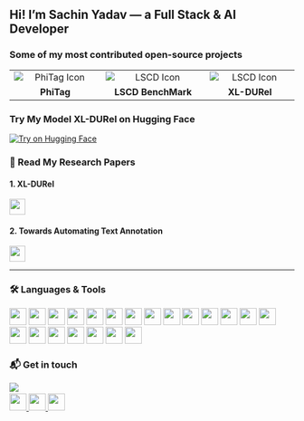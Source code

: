 <h2 align="left">Hi! I’m Sachin Yadav — a Full Stack & AI Developer</h2>

### Some of my most contributed open-source projects

<table>
  <tr>
    <td align="center" valign="top" width="300">
      <a href="https://github.com/Garrafao/phitag" target="_blank" style="text-decoration: none; color: inherit;">
        <img src="https://img.icons8.com/fluency/48/folder-invoices.png" alt="PhiTag Icon" style="display: block; margin: 0 auto;" />
        <div style="margin-top: 6px; font-weight: bold;">PhiTag</div>
      </a>
    </td>
    <td align="center" valign="top" width="300">
      <a href="https://github.com/Garrafao/LSCDBenchmark" target="_blank" style="text-decoration: none; color: inherit;">
        <img src="https://img.icons8.com/fluency/48/folder-invoices.png" alt="LSCD Icon" style="display: block; margin: 0 auto;" />
        <div style="margin-top: 6px; font-weight: bold;">LSCD BenchMark</div>
      </a>
    </td>
     <td align="center" valign="top" width="300">
      <a href="https://github.com/sachinn12/XL-DURel" target="_blank" style="text-decoration: none; color: inherit;">
        <img src="https://img.icons8.com/fluency/48/folder-invoices.png" alt="LSCD Icon" style="display: block; margin: 0 auto;" />
        <div style="margin-top: 6px; font-weight: bold;">XL-DURel</div>
      </a>
    </td>
  </tr>
</table>

### Try My Model **XL-DURel** on Hugging Face

<a href="https://huggingface.co/sachinn1/xl-durel" target="_blank">
  <img src="https://img.shields.io/badge/Try%20on-HuggingFace-yellow?logo=huggingface&style=for-the-badge" alt="Try on Hugging Face" />
</a>



### 📝 Read My Research Papers

#### 1. **XL-DURel**   

<a href="https://arxiv.org/pdf/2507.14578" target="_blank" >
  <img src="https://img.shields.io/badge/View%20Paper-arXiv-B31B1B?style=for-the-badge&logo=arxiv&logoColor=white" height="28" />
</a>

#### 2. **Towards Automating Text Annotation**  

<a href="https://arxiv.org/pdf/2407.04130v1" target="_blank">
  <img src="https://img.shields.io/badge/View%20Paper-arXiv-B31B1B?style=for-the-badge&logo=arxiv&logoColor=white" height="28" />
</a>


---
### 🛠 Languages & Tools

<div align="left">
  <img src="https://cdn.jsdelivr.net/gh/devicons/devicon/icons/java/java-original.svg" height="30" />
  <img src="https://cdn.jsdelivr.net/gh/devicons/devicon/icons/javascript/javascript-original.svg" height="30" />
  <img src="https://cdn.jsdelivr.net/gh/devicons/devicon/icons/typescript/typescript-original.svg" height="30" />
  <img src="https://cdn.jsdelivr.net/gh/devicons/devicon/icons/react/react-original.svg" height="30" />
  <img src="https://cdn.jsdelivr.net/gh/devicons/devicon/icons/html5/html5-original.svg" height="30" />
  <img src="https://cdn.jsdelivr.net/gh/devicons/devicon/icons/css3/css3-original.svg" height="30" />
  <img src="https://cdn.jsdelivr.net/gh/devicons/devicon/icons/python/python-original.svg" height="30" />
  <img src="https://cdn.jsdelivr.net/gh/devicons/devicon/icons/spring/spring-original.svg" height="30" />
  <img src="https://cdn.jsdelivr.net/gh/devicons/devicon/icons/nodejs/nodejs-original.svg" height="30" />
  <img src="https://cdn.jsdelivr.net/gh/devicons/devicon/icons/intellij/intellij-original.svg" height="30" />
  <img src="https://cdn.jsdelivr.net/gh/devicons/devicon/icons/vscode/vscode-original.svg" height="30" />
  <img src="https://cdn.jsdelivr.net/gh/devicons/devicon/icons/pycharm/pycharm-original.svg" height="30" />
  <img src="https://cdn.jsdelivr.net/gh/devicons/devicon/icons/googlecloud/googlecloud-original.svg" height="30" />
  <img src="https://cdn.jsdelivr.net/gh/devicons/devicon/icons/docker/docker-original.svg" height="30" />
  <img src="https://skillicons.dev/icons?i=aws" height="30" />
  <img src="https://cdn.simpleicons.org/pytorch/EE4C2C" height="30" />
  <img src="https://skillicons.dev/icons?i=tailwind" height="30" />
  <img src="https://huggingface.co/front/assets/huggingface_logo-noborder.svg" height="30"  />
  <img src="https://cdn.jsdelivr.net/gh/devicons/devicon/icons/mongodb/mongodb-original.svg" height="30" />
  <img src="https://cdn.jsdelivr.net/gh/devicons/devicon/icons/postgresql/postgresql-original.svg" height="30"  />
  <img src="https://cdn.jsdelivr.net/gh/devicons/devicon/icons/mysql/mysql-original.svg" height="30"  />

</div>

### 📬 Get in touch 
 <img src="https://visitor-badge.laobi.icu/badge?page_id=sachinn12.sachinn12&"  />
 &nbsp;
<div align="left">

  <a href="https://www.linkedin.com/in/sachhinn/" target="_blank">
    <img src="https://img.shields.io/static/v1?message=LinkedIn&logo=linkedin&label=&color=0077B5&logoColor=white&labelColor=&style=for-the-badge" height="30" />
  </a>
  <a href="https://discord.com/users/1155905027609727028" target="_blank">
    <img src="https://img.shields.io/static/v1?message=Discord&logo=discord&label=&color=7289DA&logoColor=white&labelColor=&style=for-the-badge"  height="30" />
  </a>
  <a href="mailto:sachindv42@gmail.com" target="_blank">
    <img src="https://img.shields.io/static/v1?message=Gmail&logo=gmail&label=&color=D14836&logoColor=white&labelColor=&style=for-the-badge" height="30" />
  </a>
</div>
